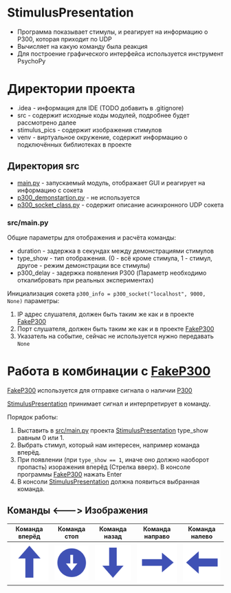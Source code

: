 # StimulusPresentation
* Программа показывает стимулы, и реагирует на информацию о P300, которая приходит по UDP
* Вычисляет на какую команду была реакция
* Для построение графического интерфейса используется инструмент PsychoPy

# Директории проекта
* .idea - информация для IDE (TODO добавить в .gitignore)
* src - содержит исходные коды модулей, подробнее будет рассмотрено далее
* stimulus_pics - содержит изображения стимулов
* venv - виртуальное окружение, содержит информацию о подключённых библиотеках в проекте

## Директория src
* [main.py](https://github.com/CatLearned/StimulusPresentation/blob/master/src/main.py) - запускаемый модуль, отображает GUI и реагирует на информацию с сокета
* [p300_demonstartion.py](https://github.com/CatLearned/StimulusPresentation/blob/master/src/p300_demonstartion.py) - не используется
* [p300_socket_class.py](https://github.com/CatLearned/StimulusPresentation/blob/master/src/p300_socket_class.py) - содержит описание асинхронного UDP сокета

### src/main.py
Общие параметры для отображения и расчёта команды:
* duration - задержка в секундах между демонстрациями стимулов
* type_show - тип отображения. (0 - всё кроме стимула, 1 - стимул, другое - режим демонстрации все стимулы)
* p300_delay - задержка появления P300 (Параметр необходимо откалибровать при реальных экспериментах)

Инициализация сокета
`p300_info = p300_socket("localhost", 9000, None)`
параметры:
1. IP адрес слушателя, должен быть таким же как и в проекте [FakeP300](https://github.com/CatLearned/FakeP300)
2. Порт слушателя, должен быть таким же как и в проекте [FakeP300](https://github.com/CatLearned/FakeP300)
3. Указатель на событие, сейчас не используется нужно передавать `None`

# Работа в комбинации с [FakeP300](https://github.com/CatLearned/FakeP300)
[FakeP300](https://github.com/CatLearned/FakeP300) используется для отправке сигнала о наличии [P300](https://en.wikipedia.org/wiki/P300_(neuroscience))

[StimulusPresentation](https://github.com/CatLearned/StimulusPresentation) принимает сигнал и интерпретирует в команду.

Порядок работы:
1. Выставить в [src/main.py](https://github.com/CatLearned/StimulusPresentation/blob/master/src/main.py) проекта [StimulusPresentation](https://github.com/CatLearned/StimulusPresentation) type_show равным 0 или 1.
2. Выбрать стимул, который нам интересен, например команда вперёд.
3. При появлении (при `type_show == 1`, иначе оно должно наоборот пропасть) изоражения вперёд (Стрелка вверх). В консоле программы [FakeP300](https://github.com/CatLearned/FakeP300) нажать Enter
4. В консоли [StimulusPresentation](https://github.com/CatLearned/StimulusPresentation) должна появиться выбранная команда.

## Команды <---> Изображения

| Команда вперёд | Команда стоп | Команда назад | Команда направо | Команда налево |
| :------------: | :----------: | :-----------: | :-------------: | :------------: |
| ![Команда вперёд!](https://github.com/CatLearned/StimulusPresentation/blob/master/stimulus_pics/stimulus_forward.png "Команда вперёд") | ![Команда стоп!](https://github.com/CatLearned/StimulusPresentation/blob/master/stimulus_pics/stimulus_stop_old.png "Команда стоп") | ![Команда назад!](https://github.com/CatLearned/StimulusPresentation/blob/master/stimulus_pics/stimulus_back.png "Команда назад") | ![Команда направо!](https://github.com/CatLearned/StimulusPresentation/blob/master/stimulus_pics/stimulus_right.png "Команда направо") | ![Команда налево!](https://github.com/CatLearned/StimulusPresentation/blob/master/stimulus_pics/stimulus_left.png "Команда налево") |
